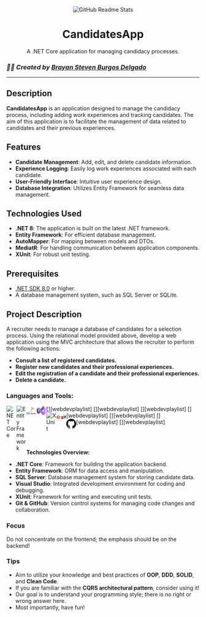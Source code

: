 <p align="center">
 <img width="100px" src="https://res.cloudinary.com/anuraghazra/image/upload/v1594908242/logo_ccswme.svg" align="center" alt="GitHub Readme Stats" />
 <h1 align="center">CandidatesApp</h1>
 <p align="center">A .NET Core application for managing candidacy processes.</p>
</p>

### _🧑‍💻 Created by [Brayan Steven Burgos Delgado](https://www.linkedin.com/in/brayan-steven-burgos-delgado-21a9a0178/)_

---

## Description

**CandidatesApp** is an application designed to manage the candidacy process, including adding work experiences and tracking candidates. The aim of this application is to facilitate the management of data related to candidates and their previous experiences.


## Features

- **Candidate Management**: Add, edit, and delete candidate information.
- **Experience Logging**: Easily log work experiences associated with each candidate.
- **User-Friendly Interface**: Intuitive user experience design.
- **Database Integration**: Utilizes Entity Framework for seamless data management.

## Technologies Used

- **.NET 8**: The application is built on the latest .NET framework.
- **Entity Framework**: For efficient database management.
- **AutoMapper**: For mapping between models and DTOs.
- **MediatR**: For handling communication between application components.
- **XUnit**: For robust unit testing.

## Prerequisites

- [.NET SDK 8.0](https://dotnet.microsoft.com/download) or higher.
- A database management system, such as SQL Server or SQLite.
## Project Description

A recruiter needs to manage a database of candidates for a selection process. Using the relational model provided above, develop a web application using the MVC architecture that allows the recruiter to perform the following actions:

- **Consult a list of registered candidates.**
- **Register new candidates and their professional experiences.**
- **Edit the registration of a candidate and their professional experiences.**
- **Delete a candidate.**

### Languages and Tools:

[<img align="left" alt=".NET Core" width="26px" src="https://dotnet.microsoft.com/favicon.ico" />][webdevplaylist]
[<img align="left" alt="Entity Framework" width="26px" src="https://raw.githubusercontent.com/github/explore/7da638c22d66abf783e588db8431da5f86511cdb/topics/entity-framework/entity-framework.png" />][webdevplaylist]
[<img align="left" alt="SQL Server" width="26px" src="https://raw.githubusercontent.com/github/explore/e15c59f4aef2ff5b923a0b65489e47ae6c337db6/topics/sql-server/sql-server.png" />][webdevplaylist]
[<img align="left" alt="Visual Studio" width="26px" src="https://raw.githubusercontent.com/github/explore/a0129638cf0e71c88a02e63145f9c9db2a54e08a/topics/visual-studio/visual-studio.png" />][webdevplaylist]
[<img align="left" alt="XUnit" width="26px" src="https://raw.githubusercontent.com/github/explore/02f2365bc9db1c4cc8aa453a2f66f3a4e2891d2e/topics/xunit/xunit.png" />][webdevplaylist]
[<img align="left" alt="Git" width="26px" src="https://raw.githubusercontent.com/github/explore/80688e429a7d4ef2fca1e82350fe8e3517d3494d/topics/git/git.png" />][webdevplaylist]
[<img align="left" alt="GitHub" width="26px" src="https://raw.githubusercontent.com/github/explore/78df643247d429f6cc873026c0622819ad797942/topics/github/github.png" />][webdevplaylist]

<br />
<br />

**Technologies Overview:**
- **.NET Core**: Framework for building the application backend.
- **Entity Framework**: ORM for data access and manipulation.
- **SQL Server**: Database management system for storing candidate data.
- **Visual Studio**: Integrated development environment for coding and debugging.
- **XUnit**: Framework for writing and executing unit tests.
- **Git & GitHub**: Version control systems for managing code changes and collaboration.

### Focus

Do not concentrate on the frontend; the emphasis should be on the backend!

### Tips

- Aim to utilize your knowledge and best practices of **OOP**, **DDD**, **SOLID**, and **Clean Code**.
- If you are familiar with the **CQRS architectural pattern**, consider using it!
- Our goal is to understand your programming style; there is no right or wrong answer here.
- Most importantly, have fun!
